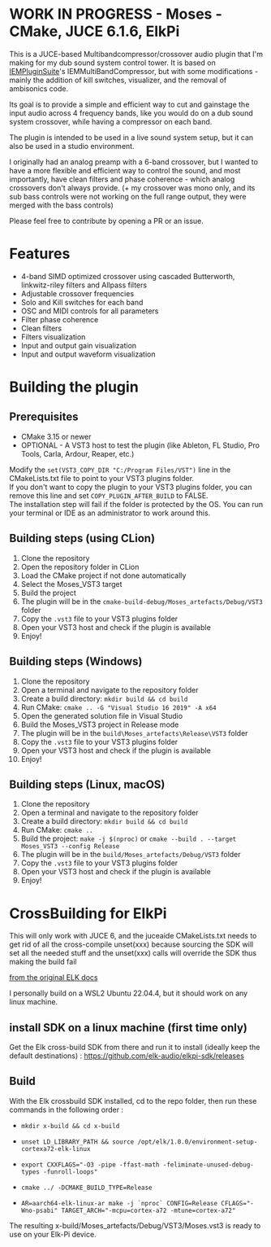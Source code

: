 # WORK IN PROGRESS - Moses - CMake, JUCE 6.1.6, ElkPi
This is a JUCE-based Multibandcompressor/crossover audio plugin that I'm making for my dub sound system control tower. 
It is based on [IEMPluginSuite](https://git.iem.at/audioplugins/IEMPluginSuite)'s IEMMultiBandCompressor, but with some modifications - 
mainly the addition of kill switches, visualizer, and the removal of ambisonics code.

Its goal is to provide a simple and efficient way to cut and gainstage the input audio across 4 frequency bands, 
like you would do on a dub sound system crossover, while having a compressor on each band.  

The plugin is intended to be used in a live sound system setup, but it can also be used in a studio environment.

I originally had an analog preamp with a 6-band crossover, but I wanted to have a more flexible and efficient way to control the sound,
and most importantly, have clean filters and phase coherence - which analog crossovers don't always provide.
(+ my crossover was mono only, and its sub bass controls were not working on the full range output, they were merged with the bass controls)

Please feel free to contribute by opening a PR or an issue.

# Features
- 4-band SIMD optimized crossover using cascaded Butterworth, linkwitz-riley filters and Allpass filters
- Adjustable crossover frequencies
- Solo and Kill switches for each band
- OSC and MIDI controls for all parameters
- Filter phase coherence
- Clean filters
- Filters visualization
- Input and output gain visualization
- Input and output waveform visualization


# Building the plugin

## Prerequisites
- CMake 3.15 or newer
- OPTIONAL - A VST3 host to test the plugin (like Ableton, FL Studio, Pro Tools, Carla, Ardour, Reaper, etc.)

Modify the `set(VST3_COPY_DIR "C:/Program Files/VST")` line in the CMakeLists.txt file to point to your VST3 plugins folder.  
If you don't want to copy the plugin to your VST3 plugins folder, you can remove this line and set `COPY_PLUGIN_AFTER_BUILD` to FALSE.  
The installation step will fail if the folder is protected by the OS. You can run your terminal or IDE as an administrator to work around this.  
## Building steps (using CLion)
1. Clone the repository
2. Open the repository folder in CLion
3. Load the CMake project if not done automatically
4. Select the Moses_VST3 target
5. Build the project
6. The plugin will be in the `cmake-build-debug/Moses_artefacts/Debug/VST3` folder
7. Copy the `.vst3` file to your VST3 plugins folder
8. Open your VST3 host and check if the plugin is available
9. Enjoy!

## Building steps (Windows)
1. Clone the repository
2. Open a terminal and navigate to the repository folder
3. Create a build directory: `mkdir build && cd build`
4. Run CMake: `cmake .. -G "Visual Studio 16 2019" -A x64`
5. Open the generated solution file in Visual Studio
6. Build the Moses_VST3 project in Release mode
7. The plugin will be in the `build\Moses_artefacts\Release\VST3` folder
8. Copy the `.vst3` file to your VST3 plugins folder
9. Open your VST3 host and check if the plugin is available
10. Enjoy!

## Building steps (Linux, macOS)
1. Clone the repository
2. Open a terminal and navigate to the repository folder
3. Create a build directory: `mkdir build && cd build`
4. Run CMake: `cmake ..`
5. Build the project: `make -j $(nproc)` or `cmake --build . --target Moses_VST3 --config Release`
6. The plugin will be in the `build/Moses_artefacts/Debug/VST3` folder
7. Copy the `.vst3` file to your VST3 plugins folder
8. Open your VST3 host and check if the plugin is available
9. Enjoy!


# CrossBuilding for ElkPi

This will only work with JUCE 6, and the juceaide CMakeLists.txt needs to get rid of all the cross-compile unset(xxx)
because sourcing the SDK will set all the needed stuff and the unset(xxx) calls will override the SDK thus making the
build fail

[from the original ELK docs](https://elk-audio.github.io/elk-docs/html/documents/building_plugins_for_elk.html#plugins-using-juce-version-6)

I personally build on a WSL2 Ubuntu 22.04.4, but it should work on any linux machine.

## install SDK on a linux machine (first time only)

Get the Elk cross-build SDK from there and run it to install (ideally keep the default destinations) :
  https://github.com/elk-audio/elkpi-sdk/releases

## Build

With the Elk crossbuild SDK installed, cd to the repo folder, then run these commands in the following order :

- ```mkdir x-build && cd x-build```

- ```unset LD_LIBRARY_PATH && source /opt/elk/1.0.0/environment-setup-cortexa72-elk-linux```

- ```export CXXFLAGS="-O3 -pipe -ffast-math -feliminate-unused-debug-types -funroll-loops"```

- ```cmake ../ -DCMAKE_BUILD_TYPE=Release```

- ```AR=aarch64-elk-linux-ar make -j `nproc` CONFIG=Release CFLAGS="-Wno-psabi" TARGET_ARCH="-mcpu=cortex-a72 -mtune=cortex-a72"```

The resulting x-build/Moses_artefacts/Debug/VST3/Moses.vst3 is ready to use on your Elk-Pi device.
